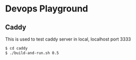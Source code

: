 Devops Playground
=================

## Caddy

This is used to test caddy server in local, localhost port 3333

```bash
$ cd caddy
$ ./build-and-run.sh 0.5
```
